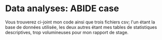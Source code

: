 # Data analyses: ABIDE case
Vous trouverez ci-joint mon code ainsi que trois fichiers csv; l'un étant la base de données utilisée, les deux autres étant mes tables de statistiques descriptives, trop volumineuses pour mon rapport de stage.
